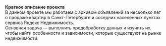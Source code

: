 <b>Краткое описание проекта </b>
<br>
В данном проекте мы работаем с архивом объявлений за несколько лет о продаже квартир в Санкт-Петербурге и соседних населённых пунктах сервиса Яндекс Недвижимость.
<br>
Основная задача — выполнить предобработку данных и изучить их, чтобы найти особенности и зависимости, которые существуют на рынке недвижимости.

